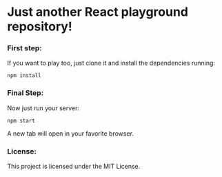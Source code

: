 # Just another React playground repository!

### First step:
If you want to play too, just clone it and install the dependencies running:

```
npm install
```

### Final Step:
Now just run your server:

```
npm start
```
A new tab will open in your favorite browser.


### License:
This project is licensed under the MIT License.